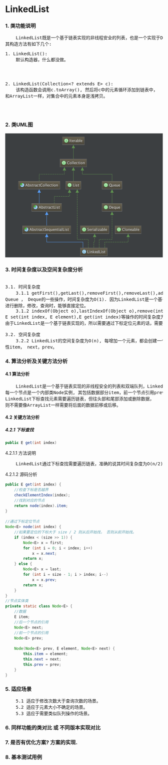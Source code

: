 # LinkedList

### 1. 类功能说明
<pre>
    LinkedList既是一个基于链表实现的非线程安全的列表，也是一个实现于Deque的双端队列,
其构造方法有如下几个:
<pre>
1. LinkedList():
	默认构造器，什么都没做。
</pre>
<pre>
2. LinkedList(Collection&lt? extends E&gt c):
	该构造函数会调用c.toArray(), 然后将c中的元素循环添加到链表中，
和ArrayList一样，对集合中的元素本身是浅拷贝。
</pre>
</pre>

### 2. 类UML图
![alt text](LinkedList.png "LinkedList UML")

### 3. 时间复杂度以及空间复杂度分析
<pre>

3.1. 时间复杂度
	3.1.1 getFirst(),getLast(),removeFirst(),removeLast(),addFirst(E e),addLast(E e) 和
Queue ， Deque的一些操作，时间复杂度为O(1). 因为LinkedList是一个基于链表实现的，所以对链表的头和尾
进行删除，修改，查询时，能够直接定位。
	3.1.2 indexOf(Object o),lastIndexOf(Object o),remove(int index),
E set(int index, E element),E get(int index)等操作的时间复杂度为O(n).
由于LinkedList是一个基于链表实现的，所以需要通过下标定位元素的话，需要循环遍历。

3.2. 空间复杂度
	3.2.2 LinkedList的空间复杂度为O(n), 每增加一个元素，都会创建一个新的Node节点，每个Node节点有三个属
性item， next，prev。
</pre>

### 4. 算法分析及关键方法分析
#### 4.1 算法分析
<pre>
	LinkedList是一个基于链表实现的非线程安全的列表和双端队列，LinkedList持有first，head两个头尾节点，
每一个节点是一个内部类Node实例, 其包括数据部分item，前一个节点引用prev，后一个节点引用next。因此使用
LinkedList下标查找元素需要遍历链表，但往头部和尾部添加或删除数据，
则不需要像ArrayList一样需要将后面的数据前移或后移。
</pre>

#### 4.2 关键方法分析

##### 4.2.1 下标查找

```java
public E get(int index)
```

4.2.1.1 方法说明
<pre>
	LinkedList通过下标查找需要遍历链表，准确的说其时间复杂度为O(n/2)， 和数组一样下标从0开始.
</pre>

4.2.1.2 源码分析
```java
public E get(int index) {
	//检查下标是否越界
    checkElementIndex(index);
    //找到对应的节点
    return node(index).item;
}

//通过下标定位节点
Node<E> node(int index) {
	//如果要定位的下标大于 size / 2 则从后开始找， 否则从前开始找。
    if (index < (size >> 1)) {
        Node<E> x = first;
        for (int i = 0; i < index; i++)
            x = x.next;
        return x;
    } else {
        Node<E> x = last;
        for (int i = size - 1; i > index; i--)
            x = x.prev;
        return x;
    }
}
//节点实体类
private static class Node<E> {
	//数据
    E item;
    //后一个节点的引用
    Node<E> next;
    //前一个节点的引用
    Node<E> prev;

    Node(Node<E> prev, E element, Node<E> next) {
        this.item = element;
        this.next = next;
        this.prev = prev;
    }
}
```

### 5. 适应场景
<pre>
	5.1 适应于修改次数大于查询次数的场景。
	5.2 适应于元素大小不确定的场景。
	5.3 适应于需要类似队列操作的场景。
</pre>

### 6. 同样功能的类对比 或 不同版本实现对比


### 7. 是否有优化方案? 方案的实现.


### 8. 基本测试用例